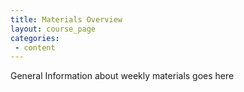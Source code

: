```yaml
---
title: Materials Overview
layout: course_page
categories:
 - content
---
```


General Information about weekly materials goes here
